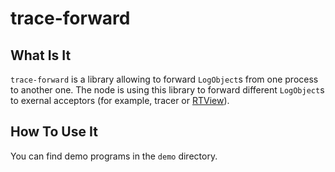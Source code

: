 # trace-forward

## What Is It

`trace-forward` is a library allowing to forward `LogObject`s from one process to another one. The node is using this library to forward different `LogObject`s to exernal acceptors (for example, tracer or [RTView](https://github.com/input-output-hk/cardano-rt-view)).

## How To Use It

You can find demo programs in the `demo` directory.
